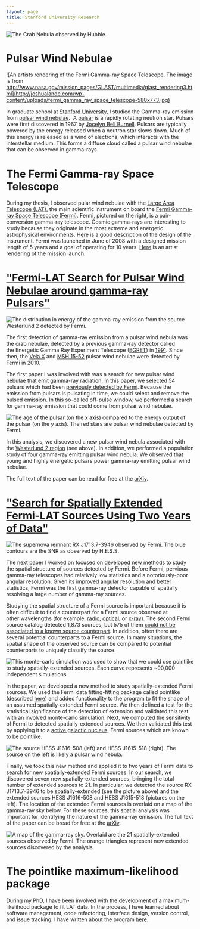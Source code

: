 ```yaml
---
layout: page
title: Stanford University Research
---
```


![The Crab Nebula observed by Hubble.](http://joshualande.com/wp-content/uploads/crab_nebula_hubble-940x940.jpg)

# Pulsar Wind Nebulae

![An artists rendering of the Fermi Gamma-ray Space Telescope. The image is from http://www.nasa.gov/mission_pages/GLAST/multimedia/glast_rendering3.html](http://joshualande.com/wp-content/uploads/fermi_gamma_ray_space_telescope-580x773.jpg)

In graduate school at [Stanford University](http://www.stanford.edu),
I studied the Gamma-ray emission
from [pulsar wind nebulae](http://en.wikipedia.org/wiki/Pulsar_wind_nebula).  
A [pulsar](http://en.wikipedia.org/wiki/Pulsar) is
a rapidly rotating neutron star. Pulsars were first discovered in
1967 by [Jocelyn Bell Burnell](http://en.wikipedia.org/wiki/Jocelyn_Bell_Burnell). 
Pulsars are typically powered by the energy
released when a neutron star slows down. Much of this energy is
released as a wind of electrons, which interacts with the interstellar
medium. This forms a diffuse cloud called a pulsar wind nebulae
that can be observed in gamma-rays.

# The Fermi Gamma-ray Space Telescope

During my thesis, I observed pular wind nebulae with the [Large Area Telescope (LAT)](http://fermi.gsfc.nasa.gov/science/instruments/lat.html), the main scientific instrument on board the [Fermi Gamma-ray Space Telescope (Fermi)](http://fermi.gsfc.nasa.gov). Fermi, pictured on the right, is a pair-conversion gamma-ray telescope. Cosmic gamma-rays are interesting to study because they originate in the most extreme and energetic astrophysical environments. [Here](http://www-glast.stanford.edu/instrument.html) is a good description of the design of the instrument. Fermi was launched in June of 2008 with a designed mission length of 5 years and a goal of operating for 10 years. [Here](http://fermi.sonoma.edu/multimedia/GLASTPromoVideo.mp4) is an artist rendering of the mission launch.

# ["Fermi-LAT Search for Pulsar Wind Nebulae around gamma-ray Pulsars"](http://iopscience.iop.org/0004-637X/726/1/35)

![The distribution in energy of the gamma-ray emission from the source Westerlund 2 detected by Fermi.](http://joshualande.com/wp-content/uploads/2013/02/pulsar_wind_nebulae_search_-HESS-J1023-575-580x580.jpg)

The first detection of gamma-ray emission from a pulsar wind nebula was the crab nebulae, detected by a previous gamma-ray detector called the Energetic Gamma Ray Experiment Telescope ([EGRET](http://heasarc.gsfc.nasa.gov/docs/cgro/egret)) in [1991](http://adsabs.harvard.edu/abs/1993ApJ...409..697N). Since then, the [Vela X](http://iopscience.iop.org/0004-637X/713/1/146) and [MSH 15-52](http://iopscience.iop.org/0004-637X/714/1/927/fulltext) pulsar wind nebulae were detected by Fermi in 2010.

The first paper I was involved with was a search for new pulsar wind nebulae that emit gamma-ray radiation. In this paper, we selected 54 pulsars which had been [previously detected by Fermi](http://arxiv.org/abs/0910.1608). Because the emission from pulsars is pulsating in time, we could select and remove the pulsed emission. In this so-called off-pulse window, we performed a search for gamma-ray emission that could come from pulsar wind nebulae.

![The age of the pulsar (on the x axis) compared to the energy output of the pulsar (on the y axis). The red stars are pulsar wind nebulae detected by Fermi.](http://joshualande.com/wp-content/uploads/edot_dsquared_vs_age-580x551.jpg)

In this analysis, we discovered a new pulsar wind nebula associated with the [Westerlund 2 region](http://tevcat.uchicago.edu/?mode=1;id=132) (see above). In addition, we performed a population study of four gamma-ray emitting pulsar wind nebula. We observed that young and highly energetic pulsars power gamma-ray emitting pulsar wind nebulae.

The full text of the paper can be read for free at the [arXiv](http://arxiv.org/abs/1011.2076).

# ["Search for Spatially Extended Fermi-LAT Sources Using Two Years of Data"](http://iopscience.iop.org/0004-637X/756/1/5/)

![The supernova remnant RX J1713.7-3946 observed by Fermi. The blue contours are the SNR as observed by H.E.S.S.](http://joshualande.com/wp-content/uploads/extended_source_search_RX_J1713.7_3946-580x581.jpg)

The next paper I worked on focused on developed new methods to study the spatial structure of sources detected by Fermi. Before Fermi, pervious gamma-ray telescopes had relatively low statistics and a notoriously-poor angular resolution. Given its improved angular resolution and better statistics, Fermi was the first gamma-ray detector capable of spatially resolving a large number of gamma-ray sources.

Studying the spatial structure of a Fermi source is important because it is often difficult to find a counterpart for a Fermi source observed at other wavelengths (for example, [radio](http://en.wikipedia.org/wiki/Radio_astronomy), [optical](http://en.wikipedia.org/wiki/Visible-light_astronomy), or [x-ray](http://en.wikipedia.org/wiki/X-ray_astronomy)). The second Fermi source catalog detected 1,873 sources, but 575 of them [could not be associated to a known source counterpart](http://www.nasa.gov/mission_pages/GLAST/news/gamma-ray-census.html). In addition, often there are several potential counterparts to a Fermi source. In many situations, the spatial shape of the observed source can be compared to potential counterparts to uniquely classify the source.

![This monte-carlo simulation was used to show that we could use pointlike to study spatially-extended sources. Each curve represents ~90,000 independent simulations.](http://joshualande.com/wp-content/uploads/ts_ext_simulation-580x562.jpg)

In the paper, we developed a new method to study spatially-extended Fermi sources. We used the Fermi data fitting-fitting package called pointlike (described [here](http://joshualande.com/coding/pointlike)) and added functionality to the program to fit the shape of an assumed spatially-extended Fermi source. We then defined a test for the statistical significance of the detection of extension and validated this test with an involved monte-carlo simulation. Next, we computed the sensitivity of Fermi to detected spatially-extended sources. We then validated this test by applying it to a [active galactic nucleus](http://en.wikipedia.org/wiki/Active_galactic_nucleus), Fermi sources which are known to be pointlike.

![The source HESS J1616-508 (left) and HESS J1615-518 (right). The source on the left is likely a pulsar wind nebula.](http://joshualande.com/wp-content/uploads/hess_j1614_and_j1616-580x581.jpg)

Finally, we took this new method and applied it to two years of Fermi data to search for new spatially-extended Fermi sources. In our search, we discovered seven new spatially-extended sources, bringing the total number of extended sources to 21. In particular, we detected the source RX J1713.7-3946 to be spatially-extended (see the picture above) and the extended sources HESS J1616-508 and HESS J1615-518 (pictures on the left). The location of the extended Fermi sources is overlaid on a map of the gamma-ray sky below. For these sources, this spatial analysis was important for identifying the nature of the gamma-ray emission. The full text of the paper can be bread for free at the [arXiv](http://arxiv.org/abs/1207.0027).

![A map of the gamma-ray sky. Overlaid are the 21 spatially-extended sources observed by Fermi. The orange triangles represent new extended sources discovered by the analysis.](http://joshualande.com/wp-content/uploads/2013/02/allsky_extended_sources_color-580x356.jpg)

# The pointlike maximum-likelihood package

During my PhD, I have been involved with the development of a maximum-likelihood package to fit LAT data. In the process, I have learned about software management, code refactoring, interface design, version control, and issue tracking. I have written about the program [here](http://joshualande.com/academics/pointlike/).
